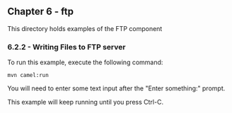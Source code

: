 Chapter 6 - ftp
----------------

This directory holds examples of the FTP component

### 6.2.2 - Writing Files to FTP server

To run this example, execute the following command:

    mvn camel:run

You will need to enter some text input after the 
"Enter something:" prompt.

This example will keep running until you press Ctrl-C.
